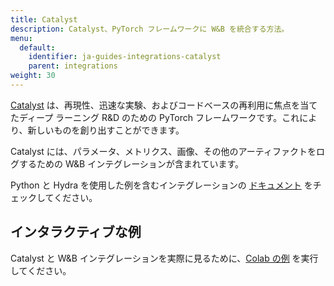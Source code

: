 ```yaml
---
title: Catalyst
description: Catalyst、PyTorch フレームワークに W&B を統合する方法。
menu:
  default:
    identifier: ja-guides-integrations-catalyst
    parent: integrations
weight: 30
---
```


[Catalyst](https://github.com/catalyst-team/catalyst) は、再現性、迅速な実験、およびコードベースの再利用に焦点を当てたディープ ラーニング R&D のための PyTorch フレームワークです。これにより、新しいものを創り出すことができます。

Catalyst には、パラメータ、メトリクス、画像、その他のアーティファクトをログするための W&B インテグレーションが含まれています。

Python と Hydra を使用した例を含むインテグレーションの [ドキュメント](https://catalyst-team.github.io/catalyst/api/loggers.html#catalyst.loggers.wandb.WandbLogger) をチェックしてください。

## インタラクティブな例

Catalyst と W&B インテグレーションを実際に見るために、[Colab の例](https://colab.research.google.com/drive/1PD0LnXiADCtt4mu7bzv7VfQkFXVrPxJq?usp=sharing) を実行してください。